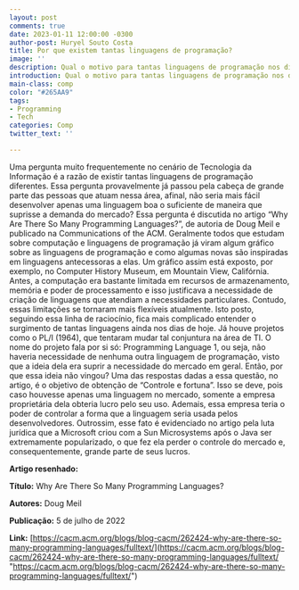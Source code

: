 ```yaml
---
layout: post
comments: true
date: 2023-01-11 12:00:00 -0300
author-post: Huryel Souto Costa
title: Por que existem tantas linguagens de programação?
image: ''
description: Qual o motivo para tantas linguagens de programação nos dias atuais
introduction: Qual o motivo para tantas linguagens de programação nos dias atuais
main-class: comp
color: "#265AA9"
tags:
- Programming
- Tech
categories: Comp
twitter_text: ''

---
```

Uma pergunta muito frequentemente no cenário de Tecnologia da Informação é a razão de existir tantas linguagens de programação diferentes. Essa pergunta provavelmente já passou pela cabeça de grande parte das pessoas que atuam nessa área, afinal, não seria mais fácil desenvolver apenas uma linguagem boa o suficiente de maneira que suprisse a demanda do mercado? Essa pergunta é discutida no artigo “Why Are There So Many Programming Languages?”, de autoria de Doug Meil e publicado na Communications of the ACM.
Geralmente todos que estudam sobre computação e linguagens de programação já viram algum gráfico sobre as linguagens de programação e como algumas novas são inspiradas em linguagens antecessoras a elas. Um gráfico assim está exposto, por exemplo, no Computer History Museum, em Mountain View, Califórnia.
Antes, a computação era bastante limitada em recursos de armazenamento, memória e poder de processamento e isso justificava a necessidade de criação de linguagens que atendiam a necessidades particulares. Contudo, essas limitações se tornaram mais flexíveis atualmente. Isto posto, seguindo essa linha de raciocínio, fica mais complicado entender o surgimento de tantas linguagens ainda nos dias de hoje.
Já houve projetos como o PL/I (1964), que tentaram mudar tal conjuntura na área de TI. O nome do projeto fala por si só: Programming Language 1, ou seja, não haveria necessidade de nenhuma outra linguagem de programação, visto que a ideia dela era suprir a necessidade do mercado em geral. Então, por que essa ideia não vingou? 
Uma das respostas dadas a essa questão, no artigo, é o objetivo de obtenção de “Controle e fortuna”. Isso se deve, pois caso houvesse apenas uma linguagem no mercado, somente a empresa proprietária dela obteria lucro pelo seu uso. Ademais, essa empresa teria o poder de controlar a forma que a linguagem seria usada pelos desenvolvedores. Outrossim, esse fato é evidenciado no artigo pela luta jurídica que a Microsoft criou com a Sun Microsystems após o Java ser extremamente popularizado, o que fez ela perder o controle do mercado e, consequentemente, grande parte de seus lucros.


**Artigo resenhado:**

**Título:** Why Are There So Many Programming Languages?

**Autores:** Doug Meil

**Publicação:** 5 de julho de 2022

**Link:**  [https://cacm.acm.org/blogs/blog-cacm/262424-why-are-there-so-many-programming-languages/fulltext/](https://cacm.acm.org/blogs/blog-cacm/262424-why-are-there-so-many-programming-languages/fulltext/ "https://cacm.acm.org/blogs/blog-cacm/262424-why-are-there-so-many-programming-languages/fulltext/")